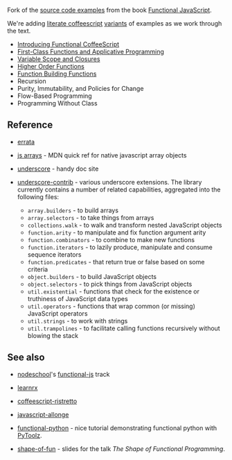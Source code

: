 Fork of the [source code examples](source) from the book [Functional JavaScript](http://www.functionaljavascript.com).

We're adding [literate coffeescript](http://coffeescript.org/#literate) [variants](coffee) of examples as we work through the text.

* [Introducing Functional CoffeeScript](coffee/1.coffee.md)
* [First-Class Functions and Applicative Programming](coffee/2.coffee.md)
* [Variable Scope and Closures](coffee/3.coffee.md)
* [Higher Order Functions](coffee/4.coffee.md)
* [Function Building Functions](coffee/5.coffee.md)
* Recursion
* Purity, Immutability, and Policies for Change
* Flow-Based Programming
* Programming Without Class


## Reference

* [errata](http://www.oreilly.com/catalog/errata.csp?isbn=0636920028857)

* [js arrays](https://developer.mozilla.org/en-US/docs/Web/JavaScript/Reference/Global_Objects/Array) - MDN quick ref for native javascript array objects

* [underscore](http://underscorejs.org/) - handy doc site

* [underscore-contrib](http://documentcloud.github.io/underscore-contrib/) -
  various underscore extensions.  The library currently contains a number 
  of related capabilities, aggregated into the following files:
  * `array.builders` - to build arrays
  * `array.selectors` - to take things from arrays
  * `collections.walk` - to walk and transform nested JavaScript objects
  * `function.arity` - to manipulate and fix function argument arity
  * `function.combinators` - to combine to make new functions
  * `function.iterators` - to lazily produce, manipulate and consume sequence iterators
  * `function.predicates` - that return true or false based on some criteria
  * `object.builders` - to build JavaScript objects
  * `object.selectors` - to pick things from JavaScript objects
  * `util.existential` - functions that check for the existence or truthiness of JavaScript data types
  * `util.operators` - functions that wrap common (or missing) JavaScript operators
  * `util.strings` - to work with strings
  * `util.trampolines` - to facilitate calling functions recursively without blowing the stack


## See also

* [nodeschool](http://nodeschool.io)'s [functional-js](https://github.com/joyrexus/nodeschool/tree/master/functional-js) track

* [learnrx](http://reactive-extensions.github.io/learnrx/)

* [coffeescript-ristretto](https://leanpub.com/coffeescript-ristretto/read)

* [javascript-allonge](https://github.com/raganwald/javascript-allonge)

* [functional-python](https://github.com/mrocklin/pydata-toolz) - nice
  tutorial demonstrating functional python with 
  [PyToolz](http://matthewrocklin.com/blog/work/2013/10/17/Introducing-PyToolz/).

* [shape-of-fun](https://github.com/funjs/shape-of-fun) - slides for the talk
  *The Shape of Functional Programming*.

